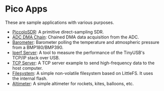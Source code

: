 # Pico Apps
These are sample applications with various purposes.

- [PiccoloSDR](/apps/piccolosdr): A primitive direct-sampling SDR.
- [ADC DMA Chain](/apps/adc_dma_chain): Chained DMA data acquisition from the ADC.
- [Barometer](/apps/barometer): Barometer polling the temperature and atmospheric pressure from a BMP180/BMP390.
- [Iperf Server](/apps/iperf_server): A tool to measure the performance of the TinyUSB's TCP/IP stack over USB.
- [TCP Server](/apps/tcp_server): A TCP server example to send high-frequency data to the host computer.
- [Filesystem](/apps/filesystem): A simple non-volatile filesystem based on LittleFS. It uses the internal flash.
- [Altimeter](/apps/altimeter): A simple altimeter for rockets, kites, balloons, etc.